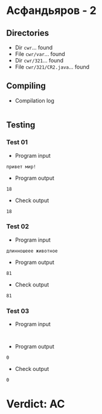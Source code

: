 # Асфандьяров - 2
## Directories
- Dir `cwr`... found
- File `cwr/var`... found
- Dir `cwr/321`... found
- File `cwr/321/CR2.java`... found
## Compiling
- Compilation log
```

```
## Testing
### Test 01
- Program input
```
привет мир!

```
- Program output
```
18

```
- Check output
```
18

```
### Test 02
- Program input
```
длинношеее животное

```
- Program output
```
81

```
- Check output
```
81

```
### Test 03
- Program input
```


```
- Program output
```
0

```
- Check output
```
0

```
# Verdict: AC
